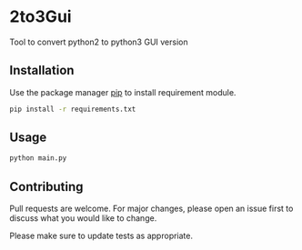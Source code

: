# 2to3Gui

Tool to convert python2 to python3 GUI version

## Installation

Use the package manager [pip](https://pip.pypa.io/en/stable/) to install requirement module.

```bash
pip install -r requirements.txt
```

## Usage

```bash 
python main.py
```

## Contributing
Pull requests are welcome. For major changes, please open an issue first to discuss what you would like to change.

Please make sure to update tests as appropriate.

